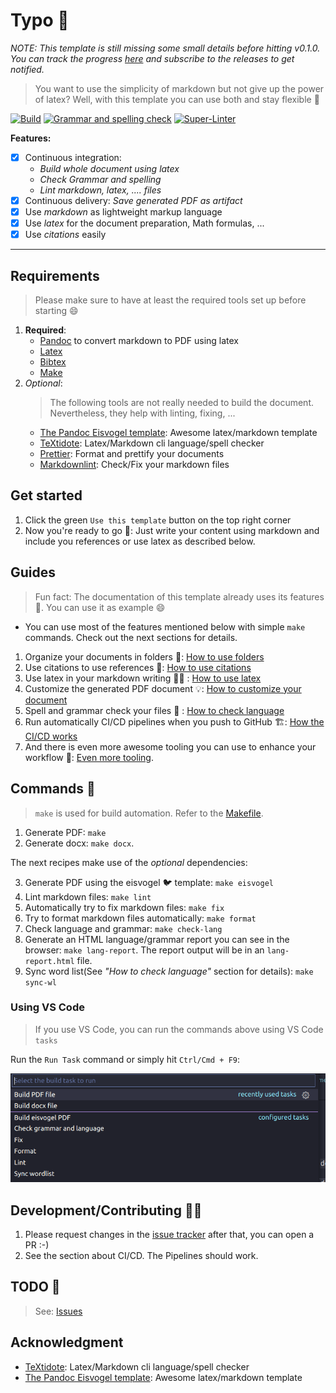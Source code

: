 # Typo 📝

_NOTE: This template is still missing some small details before hitting v0.1.0.
You can track the progress
[here](https://github.com/daniel-vera-g/typo/projects/1) and subscribe to the
releases to get notified._

> You want to use the simplicity of markdown but not give up the power of
> latex? Well, with this template you can use both and stay flexible 🚀

[![Build](https://github.com/daniel-vera-g/typo/actions/workflows/build.yml/badge.svg)](https://github.com/daniel-vera-g/typo/actions/workflows/build.yml)
[![Grammar and spelling
check](https://github.com/daniel-vera-g/typo/actions/workflows/language.yml/badge.svg)](https://github.com/daniel-vera-g/typo/actions/workflows/language.yml)
[![Super-Linter](https://github.com/daniel-vera-g/typo/actions/workflows/lint.yml/badge.svg)](https://github.com/daniel-vera-g/typo/actions/workflows/lint.yml)

**Features:**

- [x] Continuous integration:
  - _Build whole document using latex_
  - _Check Grammar and spelling_
  - _Lint markdown, latex, .... files_
- [x] Continuous delivery: _Save generated PDF as artifact_
- [x] Use _markdown_ as lightweight markup language
- [x] Use _latex_ for the document preparation, Math formulas, ...
- [x] Use _citations_ easily

---

## Requirements

> Please make sure to have at least the required tools set up before starting 😄

1. **Required**:
   - [Pandoc](https://pandoc.org/) to convert markdown to PDF using latex
   - [Latex](https://www.latex-project.org/)
   - [Bibtex](http://www.bibtex.org/)
   - [Make](https://www.gnu.org/software/make/manual/make.html)
2. _Optional_:
   > The following tools are not really needed to build the document.
   > Nevertheless, they help with linting, fixing, ...
   - [The Pandoc Eisvogel template](https://github.com/Wandmalfarbe/pandoc-latex-template/):
     Awesome latex/markdown template
   - [TeXtidote](https://github.com/sylvainhalle/textidote): Latex/Markdown cli
     language/spell checker
   - [Prettier](https://prettier.io/): Format and prettify your documents
   - [Markdownlint](https://github.com/igorshubovych/markdownlint-cli):
     Check/Fix your markdown files

## Get started

1. Click the green `Use this template` button on the top right corner
2. Now you're ready to go 🚀: Just write your content using markdown and include
   you references or use latex as described below.

## Guides

> Fun fact: The documentation of this template already uses its features 🔄. You
> can use it as example 😄

- You can use most of the features mentioned below with simple `make` commands.
  Check out the next sections for details.

1. Organize your documents in folders 📙:
   [How to use folders](./docs/folders.md)
2. Use citations to use references 📖:
   [How to use citations](./docs/citations.md)
3. Use latex in your markdown writing 👨‍🏫 : [How to use latex](./docs/latex.md)
4. Customize the generated PDF document 💡:
   [How to customize your document](./docs/customization.md)
5. Spell and grammar check your files 💬 :
   [How to check language](./docs/language.md)
6. Run automatically CI/CD pipelines when you push to GitHub 🏗️:
   [How the CI/CD works](./docs/ci-cd.md)
7. And there is even more awesome tooling you can use to enhance your workflow
   💅: [Even more tooling](./docs/tooling.md).

## Commands 🔧

> `make` is used for build automation. Refer to the [Makefile](./Makefile).

1. Generate PDF: `make`
2. Generate docx: `make docx`.

The next recipes make use of the _optional_ dependencies:

<!-- markdownlint-disable MD029 -->

3. Generate PDF using the eisvogel 🐦 template: `make eisvogel`
4. Lint markdown files: `make lint`
5. Automatically try to fix markdown files: `make fix`
6. Try to format markdown files automatically: `make format`
7. Check language and grammar: `make check-lang`
8. Generate an HTML language/grammar report you can see in the browser:
   `make lang-report`. The report output will be in an `lang-report.html` file.
9. Sync word list(See _"How to check language"_ section for details): `make sync-wl`
<!-- markdownlint-enable MD029 -->

### Using VS Code

> If you use VS Code, you can run the commands above using VS Code `tasks`

Run the `Run Task` command or simply hit `Ctrl/Cmd + F9`:

![VS Code example](./img/2021-05-01-12-24-13.png)

## Development/Contributing 👨‍💻

1. Please request changes in the
   [issue tracker](https://github.com/daniel-vera-g/typo/issues) after that, you
   can open a PR :-)
2. See the section about CI/CD. The Pipelines should work.

## TODO 🏁

> See: [Issues](https://github.com/daniel-vera-g/typo/issues/)

## Acknowledgment

- [TeXtidote](https://github.com/sylvainhalle/textidote): Latex/Markdown cli
  language/spell checker
- [The Pandoc Eisvogel template](https://github.com/Wandmalfarbe/pandoc-latex-template/):
  Awesome latex/markdown template
